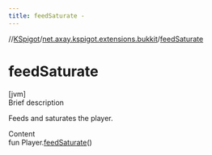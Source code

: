 ```yaml
---
title: feedSaturate -
---
```

//[KSpigot](../index.md)/[net.axay.kspigot.extensions.bukkit](index.md)/[feedSaturate](feed-saturate.md)



# feedSaturate  
[jvm]  
Brief description  


Feeds and saturates the player.

  
Content  
fun Player.[feedSaturate](feed-saturate.md)()  



